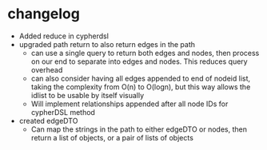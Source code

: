 # changelog
- Added reduce in cypherdsl
- upgraded path return to also return edges in the path
    - can use a single query to return both edges and nodes, then process on our end to separate into edges and nodes. This reduces query overhead
    - can also consider having all edges appended to end of nodeid list, taking the complexity from O(n) to O(logn), but this way allows the idlist to be usable by itself visually
    - Will implement relationships appended after all node IDs for cypherDSL method
- created edgeDTO
    - Can map the strings in the path to either edgeDTO or nodes, then return a list of objects, or a pair of lists of objects